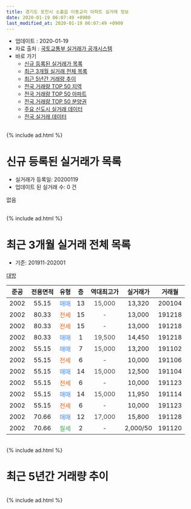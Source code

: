 ```yaml
---
title: 경기도 포천시 소흘읍 이동교리 아파트 실거래 정보
date: 2020-01-19 06:07:49 +0900
last_modified_at: 2020-01-19 06:07:49 +0900
---
```


* 업데이트 : 2020-01-19
* 자료 출처 : [국토교통부 실거래가 공개시스템](http://rt.molit.go.kr)
* 바로 가기
    * [신규 등록된 실거래가 목록](#신규-등록된-실거래가-목록)
    * [최근 3개월 실거래 전체 목록](#최근-3개월-실거래-전체-목록)
    * [최근 5년간 거래량 추이](#최근-5년간-거래량-추이)
    * [전국 거래량 TOP 50 지역](https://apt-info.github.io/apt-trade-info/최근-3개월-전국에서-가장-거래가-많이-발생한-지역)
    * [전국 거래량 TOP 50 아파트](https://apt-info.github.io/apt-trade-info/최근-3개월-전국에서-가장-거래가-많이-발생한-아파트)
    * [전국 거래량 TOP 50 분양권](https://apt-info.github.io/apt-trade-info/최근-3개월-전국에서-가장-거래가-많이-발생한-분양권)
    * [주요 신도시 실거래 데이터](https://apt-info.github.io/apt-trade-info/주요-신도시)
    * [전국 실거래 데이터](https://apt-info.github.io/apt-trade-info/전국)
<br>
{% include ad.html %}
<br>

# 신규 등록된 실거래가 목록
* 실거래가 등록일: 20200119
* 업데이트 된 실거래 수: 0 건

없음

<br>
{% include ad.html %}
<br>

# 최근 3개월 실거래 전체 목록
* 기준: 201911-202001


[대방](https://search.naver.com/search.naver?query=%EA%B2%BD%EA%B8%B0%EB%8F%84+%ED%8F%AC%EC%B2%9C%EC%8B%9C+%EC%86%8C%ED%9D%98%EC%9D%8D+%EC%9D%B4%EB%8F%99%EA%B5%90%EB%A6%AC+%EB%8C%80%EB%B0%A9)

|준공|전용면적|유형|층|역대최고가|실거래가|거래월|
|:---:|:---:|:---:|:---:|:---:|:---:|:---:|
|2002|55.15|<span style="color:#4285f3">매매</span>|13|<span style="color:#444444">15,000</span>|13,320|200104|
|2002|80.33|<span style="color:#ff5a00">전세</span>|15|<span style="color:#444444">-</span>|13,000|191218|
|2002|80.33|<span style="color:#ff5a00">전세</span>|15|<span style="color:#444444">-</span>|13,000|191218|
|2002|80.33|<span style="color:#4285f3">매매</span>|1|<span style="color:#444444">19,500</span>|14,450|191218|
|2002|55.15|<span style="color:#4285f3">매매</span>|7|<span style="color:#444444">15,000</span>|13,200|191102|
|2002|55.15|<span style="color:#ff5a00">전세</span>|6|<span style="color:#444444">-</span>|10,000|191106|
|2002|55.15|<span style="color:#4285f3">매매</span>|14|<span style="color:#444444">15,000</span>|12,500|191104|
|2002|55.15|<span style="color:#ff5a00">전세</span>|6|<span style="color:#444444">-</span>|10,000|191123|
|2002|55.15|<span style="color:#4285f3">매매</span>|14|<span style="color:#444444">15,000</span>|11,950|191114|
|2002|55.15|<span style="color:#ff5a00">전세</span>|6|<span style="color:#444444">-</span>|10,000|191123|
|2002|70.66|<span style="color:#4285f3">매매</span>|12|<span style="color:#444444">17,000</span>|15,800|191128|
|2002|70.66|<span style="color:#34a853">월세</span>|2|<span style="color:#444444">-</span>|2,000/50|191120|


<br>
{% include ad.html %}
<br>

# 최근 5년간 거래량 추이


<div style="width:100%;">
    <canvas id="deal_progress" height="200"></canvas>
</div>

<script>
new Chart(document.getElementById("deal_progress"), {
    type: 'line',
    data: {
        labels: ['201501','201502','201503','201504','201505','201506','201507','201508','201509','201510','201511','201512','201601','201602','201603','201604','201605','201606','201607','201608','201609','201610','201611','201612','201701','201702','201703','201704','201705','201706','201707','201708','201709','201710','201711','201712','201801','201802','201803','201804','201805','201806','201807','201808','201809','201810','201811','201812','201901','201902','201903','201904','201905','201906','201907','201908','201909','201910','201911','201912','202001'],
        datasets: [{
            label: '매매',
            pointRadius: 1,
            data: [7, 8, 5, 10, 6, 7, 4, 6, 3, 5, 6, 1, 2, 3, 3, 4, 3, 7, 2, 3, 3, 8, 6, 3, 2, 1, 4, 7, 5, 3, 6, 4, 5, 2, 3, 6, 4, 1, 3, 3, 3, 1, 0, 4, 2, 2, 3, 2, 4, 2, 5, 3, 1, 3, 3, 2, 1, 3, 4, 1, 1],
            borderColor: "rgba(255, 201, 14, 1)",
            backgroundColor: "rgba(255, 201, 14, 0.5)",
            fill: false,
            lineTension: 0
        },{
            label: '전월세',
            pointRadius: 1,
            data: [1, 3, 1, 2, 2, 3, 2, 2, 5, 3, 6, 2, 2, 3, 3, 1, 7, 0, 0, 2, 4, 2, 7, 3, 2, 1, 2, 0, 1, 0, 0, 3, 2, 2, 4, 1, 0, 3, 1, 2, 1, 1, 3, 1, 2, 0, 1, 2, 3, 3, 2, 0, 4, 2, 1, 2, 3, 1, 4, 2, 0],
            borderColor: "rgba(0, 141, 185, 1)",
            backgroundColor: "rgba(0, 141, 185, 0.5)",
            fill: false,
            lineTension: 0
        }
        ]
    },
    options: {
        responsive: true,
        title: {
            display: false
        },
        tooltips: {
            mode: 'index',
            intersect: false
        },
        hover: {
            mode: 'nearest',
            intersect: true
        },
        scales: {
            xAxes: [{
                display: true,
                scaleLabel: {
                    display: true,
                    labelString: '년/월'
                }
            }],
            yAxes: [{
                display: true,
                ticks: {
                    suggestedMin: 0,
                },
                scaleLabel: {
                    display: true,
                    labelString: '실거래 수'
                }
            }]
        }
    }
});

</script>


<br>
{% include ad.html %}
<br>

